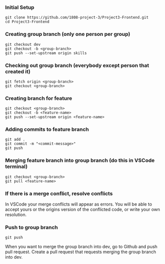 ### Initial Setup
```
git clone https://github.com/1808-project-3/Project3-Frontend.git
cd Project3-Frontend
```

### Creating group branch (only one person per group)
```
git checkout dev
git checkout -b <group-branch>
git push --set-upstream origin skills
```

### Checking out group branch (everybody except person that created it)
```
git fetch origin <group-branch>
git checkout <group-branch>
```

### Creating branch for feature
```
git checkout <group-branch>
git checkout -b <feature-name>
git push --set-upstream origin <feature-name>
```

### Adding commits to feature branch
```
git add .
git commit -m "<commit-message>"
git push
```

### Merging feature branch into group branch (do this in VSCode terminal)
```
git checkout <group-branch>
git pull <feature-name>
```

### If there is a merge conflict, resolve conflicts
In VSCode your merge conflicts will appear as errors. You will be able to accept yours or the origins version of the conflicted code, or write your own resolution.

### Push to group branch
```
git push
```

When you want to merge the group branch into dev, go to Github and push pull request. Create a pull request that requests merging the group branch into dev.
